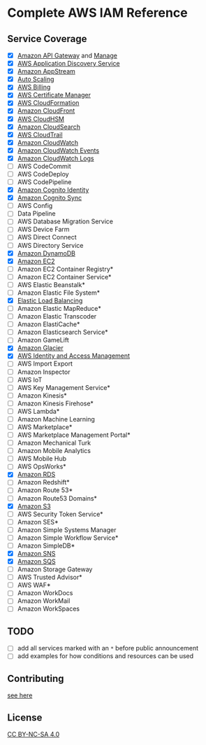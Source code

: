 # Complete AWS IAM Reference

## Service Coverage

- [x] [Amazon API Gateway](services/execute-api.md) and [Manage](services/apigateway.md)
- [x] [AWS Application Discovery Service](services/discovery.md)
- [x] [Amazon AppStream](services/appstream.md)
- [x] [Auto Scaling](services/autoscaling.md)
- [x] [AWS Billing](services/aws-portal.md)
- [x] [AWS Certificate Manager](services/acm.md)
- [x] [AWS CloudFormation](services/cloudformation.md)
- [x] [Amazon CloudFront](services/cloudfront.md)
- [x] [AWS CloudHSM](services/cloudhsm.md)
- [x] [Amazon CloudSearch](services/cloudsearch.md)
- [x] [AWS CloudTrail](services/cloudtrail.md)
- [x] [Amazon CloudWatch](services/cloudwatch.md)
- [x] [Amazon CloudWatch Events](services/events.md)
- [x] [Amazon CloudWatch Logs](services/logs.md)
- [ ] AWS CodeCommit
- [ ] AWS CodeDeploy
- [ ] AWS CodePipeline
- [x] [Amazon Cognito Identity](services/cognito-identity.md)
- [x] [Amazon Cognito Sync](services/cognito-sync.md)
- [ ] AWS Config
- [ ] Data Pipeline
- [ ] AWS Database Migration Service
- [ ] AWS Device Farm
- [ ] AWS Direct Connect
- [ ] AWS Directory Service
- [x] [Amazon DynamoDB](services/dynamodb.md)
- [x] [Amazon EC2](services/ec2.md)
- [ ] Amazon EC2 Container Registry*
- [ ] Amazon EC2 Container Service*
- [ ] AWS Elastic Beanstalk*
- [ ] Amazon Elastic File System*
- [x] [Elastic Load Balancing](services/elasticloadbalancing.md)
- [ ] Amazon Elastic MapReduce*
- [ ] Amazon Elastic Transcoder
- [ ] Amazon ElastiCache*
- [ ] Amazon Elasticsearch Service*
- [ ] Amazon GameLift
- [x] [Amazon Glacier](services/glacier.md)
- [x] [AWS Identity and Access Management](services/iam.md)
- [ ] AWS Import Export
- [ ] Amazon Inspector
- [ ] AWS IoT
- [ ] AWS Key Management Service*
- [ ] Amazon Kinesis*
- [ ] Amazon Kinesis Firehose*
- [ ] AWS Lambda*
- [ ] Amazon Machine Learning
- [ ] AWS Marketplace*
- [ ] AWS Marketplace Management Portal*
- [ ] Amazon Mechanical Turk
- [ ] Amazon Mobile Analytics
- [ ] AWS Mobile Hub
- [ ] AWS OpsWorks*
- [x] [Amazon RDS](services/rds.md)
- [ ] Amazon Redshift*
- [ ] Amazon Route 53*
- [ ] Amazon Route53 Domains*
- [x] [Amazon S3](services/s3.md)
- [ ] AWS Security Token Service*
- [ ] Amazon SES*
- [ ] Amazon Simple Systems Manager
- [ ] Amazon Simple Workflow Service*
- [ ] Amazon SimpleDB*
- [x] [Amazon SNS](services/sns.md)
- [x] [Amazon SQS](services/sqs.md)
- [ ] Amazon Storage Gateway
- [ ] AWS Trusted Advisor*
- [ ] AWS WAF*
- [ ] Amazon WorkDocs
- [ ] Amazon WorkMail
- [ ] Amazon WorkSpaces

## TODO

- [ ] add all services marked with an `*` before public announcement
- [ ] add examples for how conditions and resources can be used

## Contributing

[see here](CONTRIBUTING.md)

## License

[CC BY-NC-SA 4.0](LICENSE.md)
